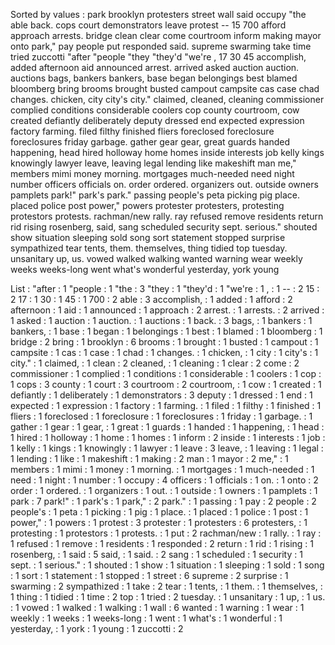 Sorted by values :
park brooklyn protesters street wall said occupy "the able back. cops court demonstrators leave protest -- 15 700 afford approach arrests. bridge clean clear come courtroom inform making mayor onto park," pay people put responded said. supreme swarming take time tried zuccotti "after "people "they "they'd "we're , 17 30 45 accomplish, added afternoon aid announced arrest. arrived asked auction auction. auctions bags, bankers bankers, base began belongings best blamed bloomberg bring brooms brought busted campout campsite cas case chad changes. chicken, city city's city." claimed, cleaned, cleaning commissioner complied conditions considerable coolers cop county courtroom, cow created defiantly deliberately deputy dressed end expected expression factory farming. filed filthy finished fliers foreclosed foreclosure foreclosures friday garbage. gather gear gear, great guards handed happening, head hired holloway home homes inside interests job kelly kings knowingly lawyer leave, leaving legal lending like makeshift man me," members mimi money morning. mortgages much-needed need night number officers officials on. order ordered. organizers out. outside owners pamplets park!" park's park." passing people's peta picking pig place. placed police post power," powers protester protesters, protesting protestors protests. rachman/new rally. ray refused remove residents return rid rising rosenberg, said, sang scheduled security sept. serious." shouted show situation sleeping sold song sort statement stopped surprise sympathized tear tents, them. themselves, thing tidied top tuesday. unsanitary up, us. vowed walked walking wanted warning wear weekly weeks weeks-long went what's wonderful yesterday, york young 

List :
"after : 1
"people : 1
"the : 3
"they : 1
"they'd : 1
"we're : 1
, : 1
-- : 2
15 : 2
17 : 1
30 : 1
45 : 1
700 : 2
able : 3
accomplish, : 1
added : 1
afford : 2
afternoon : 1
aid : 1
announced : 1
approach : 2
arrest. : 1
arrests. : 2
arrived : 1
asked : 1
auction : 1
auction. : 1
auctions : 1
back. : 3
bags, : 1
bankers : 1
bankers, : 1
base : 1
began : 1
belongings : 1
best : 1
blamed : 1
bloomberg : 1
bridge : 2
bring : 1
brooklyn : 6
brooms : 1
brought : 1
busted : 1
campout : 1
campsite : 1
cas : 1
case : 1
chad : 1
changes. : 1
chicken, : 1
city : 1
city's : 1
city." : 1
claimed, : 1
clean : 2
cleaned, : 1
cleaning : 1
clear : 2
come : 2
commissioner : 1
complied : 1
conditions : 1
considerable : 1
coolers : 1
cop : 1
cops : 3
county : 1
court : 3
courtroom : 2
courtroom, : 1
cow : 1
created : 1
defiantly : 1
deliberately : 1
demonstrators : 3
deputy : 1
dressed : 1
end : 1
expected : 1
expression : 1
factory : 1
farming. : 1
filed : 1
filthy : 1
finished : 1
fliers : 1
foreclosed : 1
foreclosure : 1
foreclosures : 1
friday : 1
garbage. : 1
gather : 1
gear : 1
gear, : 1
great : 1
guards : 1
handed : 1
happening, : 1
head : 1
hired : 1
holloway : 1
home : 1
homes : 1
inform : 2
inside : 1
interests : 1
job : 1
kelly : 1
kings : 1
knowingly : 1
lawyer : 1
leave : 3
leave, : 1
leaving : 1
legal : 1
lending : 1
like : 1
makeshift : 1
making : 2
man : 1
mayor : 2
me," : 1
members : 1
mimi : 1
money : 1
morning. : 1
mortgages : 1
much-needed : 1
need : 1
night : 1
number : 1
occupy : 4
officers : 1
officials : 1
on. : 1
onto : 2
order : 1
ordered. : 1
organizers : 1
out. : 1
outside : 1
owners : 1
pamplets : 1
park : 7
park!" : 1
park's : 1
park," : 2
park." : 1
passing : 1
pay : 2
people : 2
people's : 1
peta : 1
picking : 1
pig : 1
place. : 1
placed : 1
police : 1
post : 1
power," : 1
powers : 1
protest : 3
protester : 1
protesters : 6
protesters, : 1
protesting : 1
protestors : 1
protests. : 1
put : 2
rachman/new : 1
rally. : 1
ray : 1
refused : 1
remove : 1
residents : 1
responded : 2
return : 1
rid : 1
rising : 1
rosenberg, : 1
said : 5
said, : 1
said. : 2
sang : 1
scheduled : 1
security : 1
sept. : 1
serious." : 1
shouted : 1
show : 1
situation : 1
sleeping : 1
sold : 1
song : 1
sort : 1
statement : 1
stopped : 1
street : 6
supreme : 2
surprise : 1
swarming : 2
sympathized : 1
take : 2
tear : 1
tents, : 1
them. : 1
themselves, : 1
thing : 1
tidied : 1
time : 2
top : 1
tried : 2
tuesday. : 1
unsanitary : 1
up, : 1
us. : 1
vowed : 1
walked : 1
walking : 1
wall : 6
wanted : 1
warning : 1
wear : 1
weekly : 1
weeks : 1
weeks-long : 1
went : 1
what's : 1
wonderful : 1
yesterday, : 1
york : 1
young : 1
zuccotti : 2
